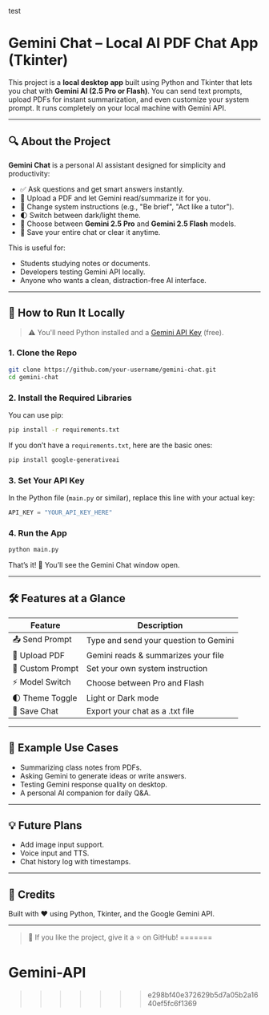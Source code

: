 test
# Gemini Chat – Local AI PDF Chat App (Tkinter)

This project is a **local desktop app** built using Python and Tkinter that lets you chat with **Gemini AI (2.5 Pro or Flash)**. You can send text prompts, upload PDFs for instant summarization, and even customize your system prompt. It runs completely on your local machine with Gemini API.

---

## 🔍 About the Project

**Gemini Chat** is a personal AI assistant designed for simplicity and productivity:

- ✅ Ask questions and get smart answers instantly.
- 📎 Upload a PDF and let Gemini read/summarize it for you.
- 🧠 Change system instructions (e.g., "Be brief", "Act like a tutor").
- 🌓 Switch between dark/light theme.
- 💬 Choose between **Gemini 2.5 Pro** and **Gemini 2.5 Flash** models.
- 💾 Save your entire chat or clear it anytime.

This is useful for:
- Students studying notes or documents.
- Developers testing Gemini API locally.
- Anyone who wants a clean, distraction-free AI interface.

---

## 🚀 How to Run It Locally

> ⚠️ You'll need Python installed and a [Gemini API Key](https://aistudio.google.com/app/apikey) (free).

### 1. Clone the Repo
```bash
git clone https://github.com/your-username/gemini-chat.git
cd gemini-chat
```

### 2. Install the Required Libraries
You can use pip:
```bash
pip install -r requirements.txt
```

If you don’t have a `requirements.txt`, here are the basic ones:
```bash
pip install google-generativeai
```

### 3. Set Your API Key
In the Python file (`main.py` or similar), replace this line with your actual key:
```python
API_KEY = "YOUR_API_KEY_HERE"
```

### 4. Run the App
```bash
python main.py
```

That’s it! 🎉 You’ll see the Gemini Chat window open.

---

## 🛠 Features at a Glance

| Feature         | Description                            |
|----------------|----------------------------------------|
| 📤 Send Prompt  | Type and send your question to Gemini |
| 📎 Upload PDF   | Gemini reads & summarizes your file    |
| 🧠 Custom Prompt | Set your own system instruction        |
| ⚡ Model Switch | Choose between Pro and Flash           |
| 🌓 Theme Toggle | Light or Dark mode                     |
| 💾 Save Chat    | Export your chat as a .txt file        |

---

## 📌 Example Use Cases
- Summarizing class notes from PDFs.
- Asking Gemini to generate ideas or write answers.
- Testing Gemini response quality on desktop.
- A personal AI companion for daily Q&A.

---

## 💡 Future Plans
- Add image input support.
- Voice input and TTS.
- Chat history log with timestamps.

---

## 🙌 Credits
Built with ❤️ using Python, Tkinter, and the Google Gemini API.

---

> 🧠 If you like the project, give it a ⭐ on GitHub!
=======
# Gemini-API
>>>>>>> e298bf40e372629b5d7a05b2a1640ef5fc6f1369
